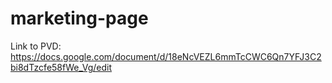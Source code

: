 # marketing-page

Link to PVD: https://docs.google.com/document/d/18eNcVEZL6mmTcCWC6Qn7YFJ3C2bi8dTzcfe58fWe_Vg/edit